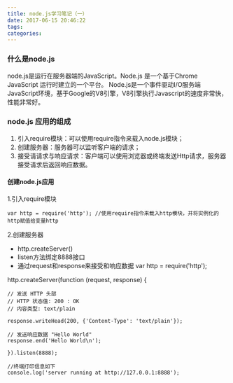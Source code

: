 ```yaml
---
title: node.js学习笔记（一）
date: 2017-06-15 20:46:22
tags:
categories:
---
```

### 什么是node.js
node.js是运行在服务器端的JavaScript。Node.js 是一个基于Chrome JavaScript 运行时建立的一个平台。
Node.js是一个事件驱动I/O服务端JavaScript环境，基于Google的V8引擎，V8引擎执行Javascript的速度非常快，性能非常好。

### node.js 应用的组成
 1. 引入require模块：可以使用require指令来载入node.js模块；
 2. 创建服务器：服务器可以监听客户端的请求；
 3. 接受请请求与响应请求：客户端可以使用浏览器或终端发送Http请求，服务器接受请求后返回响应数据。

#### 创建node.js应用
1.引入require模块

	var http = require('http'); //使用require指令来载入http模块，并将实例化的http赋值给变量http
2.创建服务器

* http.createServer()
* listen方法绑定8888接口
* 通过request和response来接受和响应数据
var http = require('http');

http.createServer(function (request, response) {

	// 发送 HTTP 头部 
	// HTTP 状态值: 200 : OK
	// 内容类型: text/plain

	response.writeHead(200, {'Content-Type': 'text/plain'});
	
	// 发送响应数据 "Hello World"
	response.end('Hello World\n');

	}).listen(8888);
	
	//终端打印信息如下
	console.log('server running at http://127.0.0.1:8888');

 
